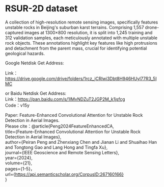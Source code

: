 # RSUR-2D dataset
A collection of high-resolution remote sensing images, specifically features unstable rocks in Beijing's suburban karst terrains. Comprising 1,557 drone-captured images at 1300×800 resolution, it is split into 1,245 training and 312 validation samples, each meticulously annotated with multiple unstable rock objects. These annotations highlight key features like high protrusions and detachment from the parent mass, crucial for identifying potential geological hazards.

Google Netdisk Get Address:

Link：https://drive.google.com/drive/folders/1rcz_jCRlwi3Dbt8H946HUyI77R3_5IMC

or Baidu Netdisk Get Address:  
Link：https://pan.baidu.com/s/1IMvNDZuT2JGP2M_k1jsfcg  
Code：v15y

Paper: Feature-Enhanced Convolutional Attention for Unstable Rock Detection in Aerial Images.  
Please cite：@article{Peng2024FeatureEnhancedCA,  
  title={Feature-Enhanced Convolutional Attention for Unstable Rock Detection in Aerial Images},  
  author={Peiran Peng and Zhenxiang Chen and Jianan Li and Shuaihao Han and Tongtong Gao and Lang Hong and Tingfa Xu},  
  journal={IEEE Geoscience and Remote Sensing Letters},  
  year={2024},  
  volume={21},  
  pages={1-5}，  
  url={https://api.semanticscholar.org/CorpusID:267160166}  
}
